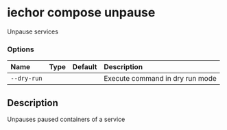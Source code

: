 # iechor compose unpause

<!---MARKER_GEN_START-->
Unpause services

### Options

| Name        | Type | Default | Description                     |
|:------------|:-----|:--------|:--------------------------------|
| `--dry-run` |      |         | Execute command in dry run mode |


<!---MARKER_GEN_END-->

## Description

Unpauses paused containers of a service
